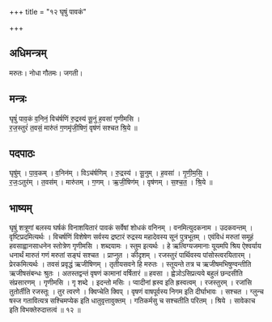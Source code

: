 +++
title = "१२ घृषुं पावकं"

+++
## अधिमन्त्रम्
मरुतः। नोधा गौतमः। जगती।

## मन्त्रः
घृषुं॑ पाव॒कं व॒निनं॒ विच॑र्षणिं रु॒द्रस्य॑ सू॒नुं ह॒वसा॑ गृणीमसि ।  
र॒ज॒स्तुरं॑ त॒वसं॒ मारु॑तं ग॒णमृ॑जी॒षिणं॒ वृष॑णं सश्चत श्रि॒ये ॥

## पदपाठः
घृषु॑म् । पा॒व॒कम् । व॒निन॑म् । विऽच॑र्षणिम् । रु॒द्रस्य॑ । सू॒नुम् । ह॒वसा॑ । गृ॒णी॒म॒सि॒ ।  
र॒जः॒ऽतुर॑म् । त॒वस॑म् । मारु॑तम् । ग॒णम् । ऋ॒जी॒षिण॑म् । वृष॑णम् । स॒श्च॒त॒ । श्रि॒ये ॥

## भाष्यम्
घृषुं शत्रूणां बलस्य घर्षकं विनाशयितारं पावकं सर्वेषां शोधकं वनिनम् । वनमित्युदकनाम । उदकवन्तम् । वृष्टिप्रदमित्यर्थः । विचर्षणिं विशेषेण सर्वस्य द्रष्टारं रुद्रस्य महादेवस्य सूनं पुत्रभूतम् । एवंविधं मरुतां समूहं हवसाह्वानसाधनेन स्तोत्रेण गृणीमसि । शब्दयामः । स्तुम इत्यर्थः । हे ऋत्विग्यजमानाः यूयमपि श्रिय ऐश्वर्याय धनार्थं मारुतं गणं मरुतां सङ्घं सश्चत । प्राप्नुत । कीदृशम् । रजस्तुरं पार्थिवस्य पांसोस्त्वरयितारम् । प्रेरकमित्यर्थः । तवसं प्रवृद्धं ऋजीषिणम् । तृतीयसवने हि मरुतः । स्तूयन्ते तत्र च ऋजीषमभिषुण्वन्तीति ऋजीषसंबन्धः श्रुतः । अतस्तद्वन्तं वृषणं कामानां वर्षितारं ॥ हवसा । ह्वेञोऽसिप्रत्यये बहुलं छन्दसीति संप्रसारणम् । गृणीमसि । गृ शब्दे । इदन्तो मसिः । प्वादीनां ह्रस्व इति ह्रस्वत्वम् । रजस्तुरम् । रजांसि तुतोर्तीति रजस्तूः । तुर त्वरणे । क्विप्चेति क्विप् । वृषणं वाषपूर्वस्य निगम इति दीर्घाभावः । सश्चत । ग्लुन्च षस्ज गतावित्यत्र सश्चिमप्येक इति धातुवृत्तावुक्तम् । गतिकर्मसु च सश्चतीति परितम् । श्रिये । सावेकाच इति विभक्तेरुदात्तत्वं ॥ १२ ॥